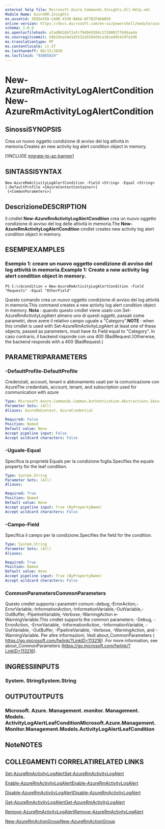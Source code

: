 ```yaml
---
external help file: Microsoft.Azure.Commands.Insights.dll-Help.xml
Module Name: AzureRM.Insights
ms.assetid: 5E854358-CA9D-4336-BA6A-BF7B1FADAB50
online version: https://docs.microsoft.com/en-us/powershell/module/azurerm.insights/new-azurermactivitylogalertcondition
schema: 2.0.0
ms.openlocfilehash: a7ad8616bf2afc79d049384c1f20002ff6d6aa4a
ms.sourcegitcommit: b9b2dea3441d1532a5564ddca3dced45424fe2d6
ms.translationtype: MT
ms.contentlocale: it-IT
ms.lasthandoff: 08/15/2020
ms.locfileid: "93865829"
---
```

# <span data-ttu-id="2d538-101">New-AzureRmActivityLogAlertCondition</span><span class="sxs-lookup"><span data-stu-id="2d538-101">New-AzureRmActivityLogAlertCondition</span></span>

## <span data-ttu-id="2d538-102">Sinossi</span><span class="sxs-lookup"><span data-stu-id="2d538-102">SYNOPSIS</span></span>
<span data-ttu-id="2d538-103">Crea un nuovo oggetto condizione di avviso del log attività in memoria.</span><span class="sxs-lookup"><span data-stu-id="2d538-103">Creates an new activity log alert condition object in memory.</span></span>

[!INCLUDE [migrate-to-az-banner](../../includes/migrate-to-az-banner.md)]

## <span data-ttu-id="2d538-104">SINTASSI</span><span class="sxs-lookup"><span data-stu-id="2d538-104">SYNTAX</span></span>

```
New-AzureRmActivityLogAlertCondition -Field <String> -Equal <String> [-DefaultProfile <IAzureContextContainer>]
 [<CommonParameters>]
```

## <span data-ttu-id="2d538-105">Descrizione</span><span class="sxs-lookup"><span data-stu-id="2d538-105">DESCRIPTION</span></span>
<span data-ttu-id="2d538-106">Il cmdlet **New-AzureRmActivityLogAlertCondition** crea un nuovo oggetto condizione di avviso del log delle attività in memoria.</span><span class="sxs-lookup"><span data-stu-id="2d538-106">The **New-AzureRmActivityLogAlertCondition** cmdlet creates new activity log alert condition object in memory.</span></span>

## <span data-ttu-id="2d538-107">ESEMPI</span><span class="sxs-lookup"><span data-stu-id="2d538-107">EXAMPLES</span></span>

### <span data-ttu-id="2d538-108">Esempio 1: creare un nuovo oggetto condizione di avviso del log attività in memoria.</span><span class="sxs-lookup"><span data-stu-id="2d538-108">Example 1: Create a new activity log alert condition object in memory.</span></span>
```
PS C:\>$condition = New-AzureRmActivityLogAlertCondition -Field "Requests" -Equal "OtherField"
```

<span data-ttu-id="2d538-109">Questo comando crea un nuovo oggetto condizione di avviso del log attività in memoria.</span><span class="sxs-lookup"><span data-stu-id="2d538-109">This command creates a new activity log alert condition object in memory.</span></span>
<span data-ttu-id="2d538-110">**Nota** : quando questo cmdlet viene usato con Set-AzureRmActivityLogAlert almeno uno di questi oggetti, passati come parametri, deve avere il relativo campo uguale a "Category".</span><span class="sxs-lookup"><span data-stu-id="2d538-110">**NOTE** : when this cmdlet is used with Set-AzureRmActivityLogAlert at least one of these objects, passed as parameters, must have its Field equal to "Category".</span></span> <span data-ttu-id="2d538-111">In caso contrario, il backend risponde con una 400 (BadRequest.)</span><span class="sxs-lookup"><span data-stu-id="2d538-111">Otherwise, the backend responds with a 400 (BadRequest.)</span></span>

## <span data-ttu-id="2d538-112">PARAMETRI</span><span class="sxs-lookup"><span data-stu-id="2d538-112">PARAMETERS</span></span>

### <span data-ttu-id="2d538-113">-DefaultProfile</span><span class="sxs-lookup"><span data-stu-id="2d538-113">-DefaultProfile</span></span>
<span data-ttu-id="2d538-114">Credenziali, account, tenant e abbonamento usati per la comunicazione con Azure</span><span class="sxs-lookup"><span data-stu-id="2d538-114">The credentials, account, tenant, and subscription used for communication with azure</span></span>

```yaml
Type: Microsoft.Azure.Commands.Common.Authentication.Abstractions.IAzureContextContainer
Parameter Sets: (All)
Aliases: AzureRmContext, AzureCredential

Required: False
Position: Named
Default value: None
Accept pipeline input: False
Accept wildcard characters: False
```

### <span data-ttu-id="2d538-115">-Uguale</span><span class="sxs-lookup"><span data-stu-id="2d538-115">-Equal</span></span>
<span data-ttu-id="2d538-116">Specifica la proprietà Equals per la condizione foglia.</span><span class="sxs-lookup"><span data-stu-id="2d538-116">Specifies the equals property for the leaf condition.</span></span>

```yaml
Type: System.String
Parameter Sets: (All)
Aliases:

Required: True
Position: Named
Default value: None
Accept pipeline input: True (ByPropertyName)
Accept wildcard characters: False
```

### <span data-ttu-id="2d538-117">-Campo</span><span class="sxs-lookup"><span data-stu-id="2d538-117">-Field</span></span>
<span data-ttu-id="2d538-118">Specifica il campo per la condizione.</span><span class="sxs-lookup"><span data-stu-id="2d538-118">Specifies the field for the condition.</span></span>

```yaml
Type: System.String
Parameter Sets: (All)
Aliases:

Required: True
Position: Named
Default value: None
Accept pipeline input: True (ByPropertyName)
Accept wildcard characters: False
```

### <span data-ttu-id="2d538-119">CommonParameters</span><span class="sxs-lookup"><span data-stu-id="2d538-119">CommonParameters</span></span>
<span data-ttu-id="2d538-120">Questo cmdlet supporta i parametri comuni:-debug,-ErrorAction,-ErrorVariable,-InformationAction,-InformationVariable,-OutVariable,-OutBuffer,-PipelineVariable,-Verbose,-WarningAction e-WarningVariable.</span><span class="sxs-lookup"><span data-stu-id="2d538-120">This cmdlet supports the common parameters: -Debug, -ErrorAction, -ErrorVariable, -InformationAction, -InformationVariable, -OutVariable, -OutBuffer, -PipelineVariable, -Verbose, -WarningAction, and -WarningVariable.</span></span> <span data-ttu-id="2d538-121">Per altre informazioni, Vedi about_CommonParameters ( https://go.microsoft.com/fwlink/?LinkID=113216) .</span><span class="sxs-lookup"><span data-stu-id="2d538-121">For more information, see about_CommonParameters (https://go.microsoft.com/fwlink/?LinkID=113216).</span></span>

## <span data-ttu-id="2d538-122">INGRESSI</span><span class="sxs-lookup"><span data-stu-id="2d538-122">INPUTS</span></span>

### <span data-ttu-id="2d538-123">System. String</span><span class="sxs-lookup"><span data-stu-id="2d538-123">System.String</span></span>

## <span data-ttu-id="2d538-124">OUTPUT</span><span class="sxs-lookup"><span data-stu-id="2d538-124">OUTPUTS</span></span>

### <span data-ttu-id="2d538-125">Microsoft. Azure. Management. monitor. Management. Models. ActivityLogAlertLeafCondition</span><span class="sxs-lookup"><span data-stu-id="2d538-125">Microsoft.Azure.Management.Monitor.Management.Models.ActivityLogAlertLeafCondition</span></span>

## <span data-ttu-id="2d538-126">Note</span><span class="sxs-lookup"><span data-stu-id="2d538-126">NOTES</span></span>

## <span data-ttu-id="2d538-127">COLLEGAMENTI CORRELATI</span><span class="sxs-lookup"><span data-stu-id="2d538-127">RELATED LINKS</span></span>

[<span data-ttu-id="2d538-128">Set-AzureRmActivityLogAlert</span><span class="sxs-lookup"><span data-stu-id="2d538-128">Set-AzureRmActivityLogAlert</span></span>](./Set-AzureRmActivityLogAlert.md)

[<span data-ttu-id="2d538-129">Enable-AzureRmActivityLogAlert</span><span class="sxs-lookup"><span data-stu-id="2d538-129">Enable-AzureRmActivityLogAlert</span></span>](./Enable-AzureRmActivityLogAlert.md)

[<span data-ttu-id="2d538-130">Disable-AzureRmActivityLogAlert</span><span class="sxs-lookup"><span data-stu-id="2d538-130">Disable-AzureRmActivityLogAlert</span></span>](./Disable-AzureRmActivityLogAlert.md)

[<span data-ttu-id="2d538-131">Get-AzureRmActivityLogAlert</span><span class="sxs-lookup"><span data-stu-id="2d538-131">Get-AzureRmActivityLogAlert</span></span>](./Get-AzureRmActivityLogAlert.md)

[<span data-ttu-id="2d538-132">Remove-AzureRmActivityLogAlert</span><span class="sxs-lookup"><span data-stu-id="2d538-132">Remove-AzureRmActivityLogAlert</span></span>](./Remove-AzureRmActivityLogAlert.md)

[<span data-ttu-id="2d538-133">New-AzureRmActionGroup</span><span class="sxs-lookup"><span data-stu-id="2d538-133">New-AzureRmActionGroup</span></span>](./Get-AzureRmActionGroup.md)
